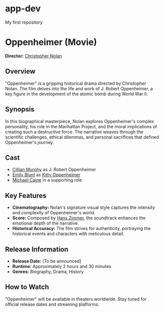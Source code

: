 # app-dev
My first repository

# Oppenheimer (Movie)

**Director:** [Christopher Nolan](https://www.imdb.com/name/nm0634240/)

## Overview

"Oppenheimer" is a gripping historical drama directed by Christopher Nolan. The film delves into the life and work of J. Robert Oppenheimer, a key figure in the development of the atomic bomb during World War II.

## Synopsis

In this biographical masterpiece, Nolan explores Oppenheimer's complex personality, his role in the Manhattan Project, and the moral implications of creating such a destructive force. The narrative weaves through the scientific challenges, ethical dilemmas, and personal sacrifices that defined Oppenheimer's journey.

## Cast

- [Cillian Murphy](https://www.imdb.com/name/nm0614165/) as J. Robert Oppenheimer
- [Emily Blunt](https://www.imdb.com/name/nm1289434/) as [Kitty Oppenheimer](https://en.wikipedia.org/wiki/Kitty_Oppenheimer)
- [Michael Caine](https://www.imdb.com/name/nm0000323/) in a supporting role

## Key Features

- **Cinematography:** Nolan's signature visual style captures the intensity and complexity of Oppenheimer's world.
- **Score:** Composed by [Hans Zimmer](https://www.imdb.com/name/nm0001877/), the soundtrack enhances the emotional depth of the narrative.
- **Historical Accuracy:** The film strives for authenticity, portraying the historical events and characters with meticulous detail.

## Release Information

- **Release Date:** [To be announced]
- **Runtime:** Approximately 2 hours and 30 minutes
- **Genres:** Biography, Drama, History

## How to Watch

"Oppenheimer" will be available in theaters worldwide. Stay tuned for official release dates and streaming platforms.
